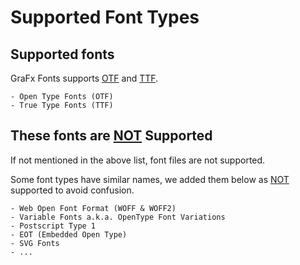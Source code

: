 # Supported Font Types

## Supported fonts

GraFx Fonts supports [OTF](https://en.wikipedia.org/wiki/OpenType) and [TTF](https://en.wikipedia.org/wiki/TrueType).

	- Open Type Fonts (OTF)
	- True Type Fonts (TTF)
	
## These fonts are <u>NOT</u> Supported

If not mentioned in the above list, font files are not supported.

Some font types have similar names, we added them below as <u>NOT</u> supported to avoid confusion.

	- Web Open Font Format (WOFF & WOFF2)
	- Variable Fonts a.k.a. OpenType Font Variations
	- Postscript Type 1
	- EOT (Embedded Open Type)
	- SVG Fonts
	- ...